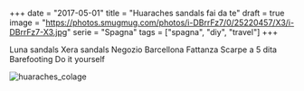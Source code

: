 +++
date = "2017-05-01"
title = "Huaraches sandals fai da te"
draft = true
image = "https://photos.smugmug.com/photos/i-DBrrFz7/0/25220457/X3/i-DBrrFz7-X3.jpg"
serie = "Spagna"
tags = ["spagna", "diy", "travel"]
+++

Luna sandals
Xera sandals
Negozio Barcellona
Fattanza
Scarpe a 5 dita
Barefooting
Do it yourself

![huaraches_colage](https://photos.smugmug.com/photos/i-DBrrFz7/0/25220457/X3/i-DBrrFz7-X3.jpg)